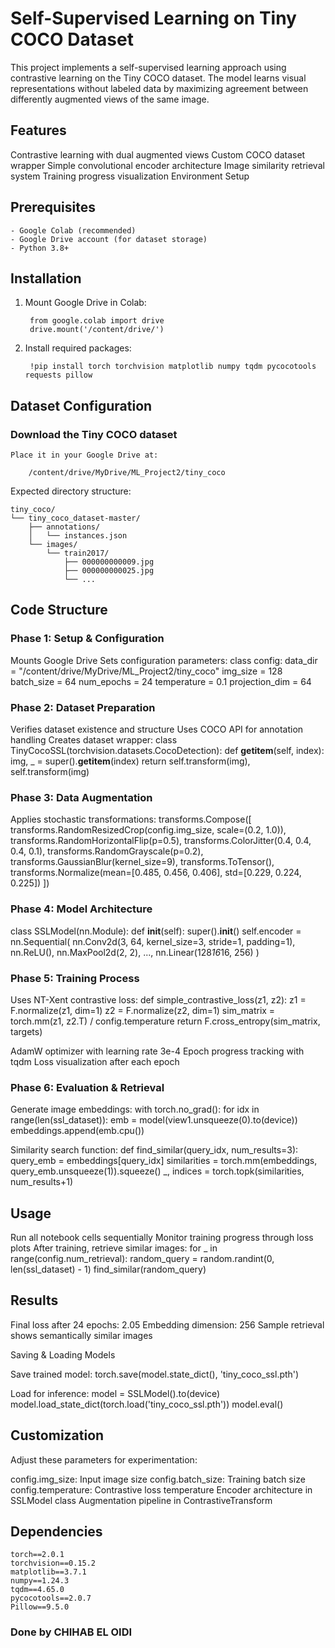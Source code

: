 # Self-Supervised Learning on Tiny COCO Dataset

This project implements a self-supervised learning approach using contrastive learning on the Tiny COCO dataset. The model learns visual representations without labeled data by maximizing agreement between differently augmented views of the same image.

## Features

Contrastive learning with dual augmented views
Custom COCO dataset wrapper
Simple convolutional encoder architecture
Image similarity retrieval system
Training progress visualization
Environment Setup

## Prerequisites

    - Google Colab (recommended)
    - Google Drive account (for dataset storage)
    - Python 3.8+

## Installation

1. Mount Google Drive in Colab:

        from google.colab import drive
        drive.mount('/content/drive/')

3. Install required packages:
   
        !pip install torch torchvision matplotlib numpy tqdm pycocotools requests pillow

## Dataset Configuration

### Download the Tiny COCO dataset

    Place it in your Google Drive at:
    
        /content/drive/MyDrive/ML_Project2/tiny_coco
        
Expected directory structure:

    tiny_coco/
    └── tiny_coco_dataset-master/
        ├── annotations/
        │   └── instances.json 
        └── images/
            └── train2017/
                ├── 000000000009.jpg
                ├── 000000000025.jpg
                └── ...



## Code Structure

### Phase 1: Setup & Configuration

Mounts Google Drive
Sets configuration parameters:
class config:
    data_dir = "/content/drive/MyDrive/ML_Project2/tiny_coco"
    img_size = 128
    batch_size = 64
    num_epochs = 24
    temperature = 0.1
    projection_dim = 64



### Phase 2: Dataset Preparation

Verifies dataset existence and structure
Uses COCO API for annotation handling
Creates dataset wrapper:
class TinyCocoSSL(torchvision.datasets.CocoDetection):
    def __getitem__(self, index):
        img, _ = super().__getitem__(index)
        return self.transform(img), self.transform(img)



### Phase 3: Data Augmentation

Applies stochastic transformations:
transforms.Compose([
    transforms.RandomResizedCrop(config.img_size, scale=(0.2, 1.0)),
    transforms.RandomHorizontalFlip(p=0.5),
    transforms.ColorJitter(0.4, 0.4, 0.4, 0.1),
    transforms.RandomGrayscale(p=0.2),
    transforms.GaussianBlur(kernel_size=9),
    transforms.ToTensor(),
    transforms.Normalize(mean=[0.485, 0.456, 0.406], std=[0.229, 0.224, 0.225])
])



### Phase 4: Model Architecture
class SSLModel(nn.Module):
    def __init__(self):
        super().__init__()
        self.encoder = nn.Sequential(
            nn.Conv2d(3, 64, kernel_size=3, stride=1, padding=1),
            nn.ReLU(),
            nn.MaxPool2d(2, 2),
            ...,
            nn.Linear(128*16*16, 256)
        )

### Phase 5: Training Process
Uses NT-Xent contrastive loss:
def simple_contrastive_loss(z1, z2):
    z1 = F.normalize(z1, dim=1)
    z2 = F.normalize(z2, dim=1)
    sim_matrix = torch.mm(z1, z2.T) / config.temperature
    return F.cross_entropy(sim_matrix, targets)


AdamW optimizer with learning rate 3e-4
Epoch progress tracking with tqdm
Loss visualization after each epoch


### Phase 6: Evaluation & Retrieval

Generate image embeddings:
with torch.no_grad():
    for idx in range(len(ssl_dataset)):
        emb = model(view1.unsqueeze(0).to(device))
        embeddings.append(emb.cpu())


Similarity search function:
def find_similar(query_idx, num_results=3):
    query_emb = embeddings[query_idx]
    similarities = torch.mm(embeddings, query_emb.unsqueeze(1)).squeeze()
    _, indices = torch.topk(similarities, num_results+1)




## Usage

Run all notebook cells sequentially
Monitor training progress through loss plots
After training, retrieve similar images:
for _ in range(config.num_retrieval):
    random_query = random.randint(0, len(ssl_dataset) - 1)
    find_similar(random_query)


## Results

Final loss after 24 epochs: 2.05
Embedding dimension: 256
Sample retrieval shows semantically similar images


Saving & Loading Models

Save trained model:
torch.save(model.state_dict(), 'tiny_coco_ssl.pth')


Load for inference:
model = SSLModel().to(device)
model.load_state_dict(torch.load('tiny_coco_ssl.pth'))
model.eval()


## Customization

Adjust these parameters for experimentation:

config.img_size: Input image size
config.batch_size: Training batch size
config.temperature: Contrastive loss temperature
Encoder architecture in SSLModel class
Augmentation pipeline in ContrastiveTransform


## Dependencies

    torch==2.0.1
    torchvision==0.15.2
    matplotlib==3.7.1
    numpy==1.24.3
    tqdm==4.65.0
    pycocotools==2.0.7
    Pillow==9.5.0

### Done by CHIHAB EL OIDI










